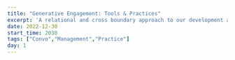```yaml
---
title: "Generative Engagement: Tools & Practices"
excerpt: 'A relational and cross boundary approach to our development and sustainability by Thom and Maija'
date: 2022-12-30
start_time: 2030
tags: ["Convo","Management","Practice"]
day: 1
---
```


